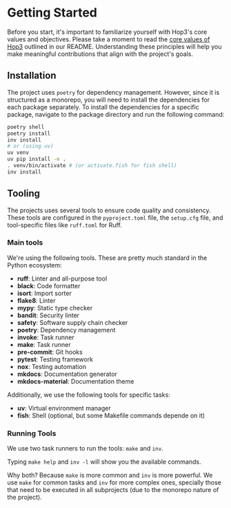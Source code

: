 # Getting Started

Before you start, it's important to familiarize yourself with Hop3's core values and objectives. Please take a moment to read the [core values of Hop3](../README.md#core-values) outlined in our README. Understanding these principles will help you make meaningful contributions that align with the project's goals.

## Installation

The project uses `poetry` for dependency management. However, since it is structured as a monorepo, you will need to install the dependencies for each package separately. To install the dependencies for a specific package, navigate to the package directory and run the following command:

```bash
poetry shell
poetry install
inv install
# or (using uv)
uv venv
uv pip install -e .
. venv/bin/activate # (or activate.fish for fish shell)
inv install
```

## Tooling

The projects uses several tools to ensure code quality and consistency. These tools are configured in the `pyproject.toml` file, the `setup.cfg` file, and tool-specific files like `ruff.toml` for Ruff.

### Main tools

We're using the following tools. These are pretty much standard in the Python ecosystem:

- **ruff**: Linter and all-purpose tool
- **black**: Code formatter
- **isort**: Import sorter
- **flake8**: Linter
- **mypy**: Static type checker
- **bandit**: Security linter
- **safety**: Software supply chain checker
- **poetry**: Dependency management
- **invoke**: Task runner
- **make**: Task runner
- **pre-commit**: Git hooks
- **pytest**: Testing framework
- **nox**: Testing automation
- **mkdocs**: Documentation generator
- **mkdocs-material**: Documentation theme

Additionally, we use the following tools for specific tasks:

- **uv**: Virtual environment manager
- **fish**: Shell (optional, but some Makefile commands depende on it)

### Running Tools

We use two task runners to run the tools: `make` and `inv`.

Typing `make help` and `inv -l` will show you the available commands.

Why both? Because `make` is more common and `inv` is more powerful. We use `make` for common tasks and `inv` for more complex ones, specially those that need to be executed in all subprojects (due to the monorepo nature of the project).
